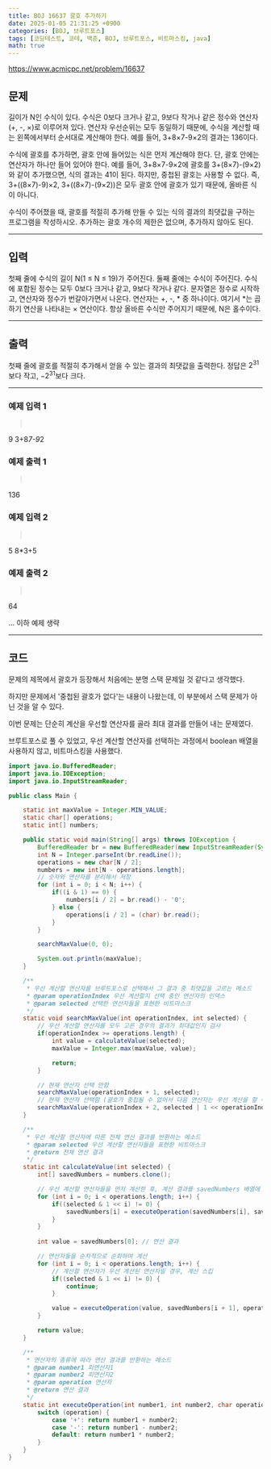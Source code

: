 ```yaml
---
title: BOJ 16637 괄호 추가하기
date: 2025-01-05 21:31:25 +0900
categories: [BOJ, 브루트포스]
tags: [코딩테스트, 코테, 백준, BOJ, 브루트포스, 비트마스킹, java]
math: true
---
```


<https://www.acmicpc.net/problem/16637>

## 문제
길이가 N인 수식이 있다. 수식은 0보다 크거나 같고, 9보다 작거나 같은 정수와 연산자(+, -, ×)로 이루어져 있다. 연산자 우선순위는 모두 동일하기 때문에, 수식을 계산할 때는 왼쪽에서부터 순서대로 계산해야 한다. 예를 들어, 3+8×7-9×2의 결과는 136이다.

수식에 괄호를 추가하면, 괄호 안에 들어있는 식은 먼저 계산해야 한다. 단, 괄호 안에는 연산자가 하나만 들어 있어야 한다. 예를 들어, 3+8×7-9×2에 괄호를 3+(8×7)-(9×2)와 같이 추가했으면, 식의 결과는 41이 된다. 하지만, 중첩된 괄호는 사용할 수 없다. 즉, 3+((8×7)-9)×2, 3+((8×7)-(9×2))은 모두 괄호 안에 괄호가 있기 때문에, 올바른 식이 아니다.

수식이 주어졌을 때, 괄호를 적절히 추가해 만들 수 있는 식의 결과의 최댓값을 구하는 프로그램을 작성하시오. 추가하는 괄호 개수의 제한은 없으며, 추가하지 않아도 된다.

---
## 입력
첫째 줄에 수식의 길이 N(1 ≤ N ≤ 19)가 주어진다. 둘째 줄에는 수식이 주어진다. 수식에 포함된 정수는 모두 0보다 크거나 같고, 9보다 작거나 같다. 문자열은 정수로 시작하고, 연산자와 정수가 번갈아가면서 나온다. 연산자는 +, -, * 중 하나이다. 여기서 *는 곱하기 연산을 나타내는 × 연산이다. 항상 올바른 수식만 주어지기 때문에, N은 홀수이다.

---
## 출력
첫째 줄에 괄호를 적절히 추가해서 얻을 수 있는 결과의 최댓값을 출력한다. 정답은 $2^{31}$보다 작고, $-2^{31}$보다 크다.

---
### 예제 입력 1
> <pre>
9
3+8*7-9*2
> </pre>

### 예제 출력 1
> <pre>
136
> </pre>

### 예제 입력 2
> <pre>
5
8*3+5
> </pre>

### 예제 출력 2
> <pre>
64
> </pre>

... 이하 예제 생략

---
## 코드

문제의 제목에서 괄호가 등장해서 처음에는 분명 스택 문제일 것 같다고 생각했다.

하지만 문제에서 '중첩된 괄호가 없다'는 내용이 나왔는데, 이 부분에서 스택 문제가 아닌 것을 알 수 있다.

이번 문제는 단순히 계산을 우선할 연산자를 골라 최대 결과를 만들어 내는 문제였다.

브루트포스로 풀 수 있었고, 우선 계산할 연산자를 선택하는 과정에서 boolean 배열을 사용하지 않고, 비트마스킹을 사용했다.

```java
import java.io.BufferedReader;
import java.io.IOException;
import java.io.InputStreamReader;

public class Main {

    static int maxValue = Integer.MIN_VALUE;
    static char[] operations;
    static int[] numbers;

    public static void main(String[] args) throws IOException {
        BufferedReader br = new BufferedReader(new InputStreamReader(System.in));
        int N = Integer.parseInt(br.readLine());
        operations = new char[N / 2];
        numbers = new int[N - operations.length];
        // 숫자와 연산자를 분리해서 저장
        for (int i = 0; i < N; i++) {
            if((i & 1) == 0) {
                numbers[i / 2] = br.read() - '0';
            } else {
                operations[i / 2] = (char) br.read();
            }
        }

        searchMaxValue(0, 0);

        System.out.println(maxValue);
    }

    /**
     * 우선 계산할 연산자를 브루트포스로 선택해서 그 결과 중 최댓값을 고르는 메소드
     * @param operationIndex 우선 계산할지 선택 중인 연산자의 인덱스
     * @param selected 선택한 연산자들을 표현한 비트마스크
     */
    static void searchMaxValue(int operationIndex, int selected) {
        // 우선 계산할 연산자를 모두 고른 경우의 결과가 최대값인지 검사
        if(operationIndex >= operations.length) {
            int value = calculateValue(selected);
            maxValue = Integer.max(maxValue, value);

            return;
        }

        // 현재 연산자 선택 안함
        searchMaxValue(operationIndex + 1, selected);
        // 현재 연산자 선택함 (괄호가 중첩될 수 없어서 다음 연산자는 우선 계산을 할 수 없으므로 다다음 연산자 탐색)
        searchMaxValue(operationIndex + 2, selected | 1 << operationIndex);
    }

    /**
     * 우선 계산할 연산자에 따른 전체 연산 결과를 반환하는 메소드
     * @param selected 우선 계산할 연산자들을 표현한 비트마스크
     * @return 전체 연산 결과
     */
    static int calculateValue(int selected) {
        int[] savedNumbers = numbers.clone();

        // 우선 계산할 연산자들을 먼저 계산한 후, 계산 결과를 savedNumbers 배열에 저장
        for (int i = 0; i < operations.length; i++) {
            if((selected & 1 << i) != 0) {
                savedNumbers[i] = executeOperation(savedNumbers[i], savedNumbers[i + 1], operations[i]);
            }
        }
        
        int value = savedNumbers[0]; // 연산 결과

        // 연산자들을 순차적으로 순회하며 계산
        for (int i = 0; i < operations.length; i++) {
            // 계산할 연산자가 우선 계산된 연산자일 경우, 계산 스킵
            if((selected & 1 << i) != 0) {
                continue;
            }

            value = executeOperation(value, savedNumbers[i + 1], operations[i]);
        }

        return value;
    }

    /**
     * 연산자의 종류에 따라 연산 결과를 반환하는 메소드
     * @param number1 피연산자1
     * @param number2 피연산자2
     * @param operation 연산자
     * @return 연산 결과
     */
    static int executeOperation(int number1, int number2, char operation) {
        switch (operation) {
            case '+': return number1 + number2;
            case '-': return number1 - number2;
            default: return number1 * number2;
        }
    }
}
```

